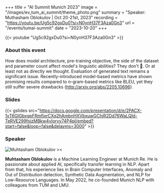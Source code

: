 +++
title = "AI Summit Munich 2023"
image = "/images/ev_tum_ai_summit/theme_photo.png"
summary = "Speaker: Muthasham Oblokulov | Oct 20-21st, 2023"
recording = "https://youtu.be/Ug5c92gxDu0?si=N0ynH37F3Aza0Gn3"
url = "/events/tumai-summit"
date = "2023-10-20"
+++

{{< youtube "Ug5c92gxDu0?si=N0ynH37F3Aza0Gn3" >}}


### About this event

How does model architecture, pre-training objective, the side of the dataset and parameter count affect model's linguistic abilities? They don't 🤯. Or at least not as directly we thought.
Evaluation of generated text remains a significant issue. Recently-introduced model-based metrics have shown promising results compared to n-gram-based metrics like BLEU, yet they still suffer severe drawbacks (http://arxiv.org/abs/2205.10696).


### Slides

{{< gslides src="https://docs.google.com/presentation/d/e/2PACX-1vT6GIGbxgpFRmfjxrCXq2hAmbnHXVbxuwGChjR2Dd76WaLQId-TeRVE299fsizMBkw4vIorvy74P4pI/embed?start=false&loop=false&delayms=3000" >}}


### Speaker

![Muhtasham Oblokulov ><](/images/muhtasham-oblokulov.jpg)

**Muhtasham Oblokulov** is a Machine Learning Engineer at Munich Re. He is passionate about applied AI, specifically transfer learning in NLP. Apart from that, his experience lies in Brain Computer Interfaces, Anomaly and Out of Distribution detection, Synthetic Data Augmentation, and NLP for Low-Resource Languages. In May 2022, he co-founded Munich NLP with colleagues from TUM and LMU.